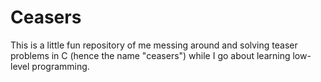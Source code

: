 # Ceasers

This is a little fun repository of me messing around and solving teaser problems in C (hence the name "ceasers") while I go about learning low-level programming.
